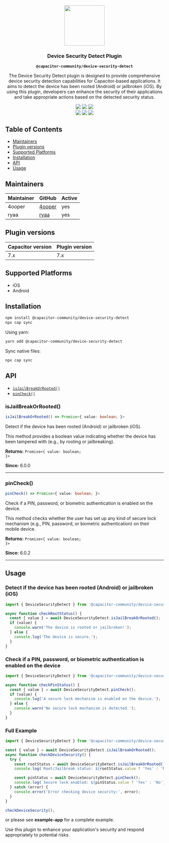 <p align="center"><br><img src="https://user-images.githubusercontent.com/236501/85893648-1c92e880-b7a8-11ea-926d-95355b8175c7.png" width="128" height="128" /></p>
<h3 align="center">Device Security Detect Plugin</h3>
<p align="center"><strong><code>@capacitor-community/device-security-detect</code></strong></p>
<p align="center">
  The Device Security Detect plugin is designed to provide comprehensive device security detection capabilities for Capacitor-based applications. It aims to detect the device has been rooted (Android) or jailbroken (iOS). By using this plugin, developers can enhance the security of their applications and take appropriate actions based on the detected security status.
</p>

<p align="center">
  <img src="https://img.shields.io/maintenance/yes/2024?style=flat-square" />
  <a href="https://github.com/capacitor-community/example/actions?query=workflow%3A%22CI%22"><img src="https://img.shields.io/github/workflow/status/capacitor-community/example/CI?style=flat-square" /></a>
  <a href="https://www.npmjs.com/package/@capacitor-community/example"><img src="https://img.shields.io/npm/l/@capacitor-community/example?style=flat-square" /></a>
<br>
  <a href="https://www.npmjs.com/package/@capacitor-community/example"><img src="https://img.shields.io/npm/dw/@capacitor-community/example?style=flat-square" /></a>
  <a href="https://www.npmjs.com/package/@capacitor-community/example"><img src="https://img.shields.io/npm/v/@capacitor-community/example?style=flat-square" /></a>
<!-- ALL-CONTRIBUTORS-BADGE:START - Do not remove or modify this section -->
<a href="#contributors-"><img src="https://img.shields.io/badge/all%20contributors-0-orange?style=flat-square" /></a>
<!-- ALL-CONTRIBUTORS-BADGE:END -->
</p>

## Table of Contents

- [Maintainers](#maintainers)
- [Plugin versions](#plugin-versions)
- [Supported Platforms](#supported-platforms)
- [Installation](#installation)
- [API](#api)
- [Usage](#usage)

## Maintainers

| Maintainer | GitHub                              | Active |
| ---------- | -------------------------------     | ------ |
| 4ooper     | [4ooper](https://github.com/4ooper) | yes    |
| ryaa       | [ryaa](https://github.com/ryaa)     | yes    |

## Plugin versions

| Capacitor version | Plugin version |
| ----------------- | -------------- |
| 7.x               | 7.x            |

## Supported Platforms

- iOS
- Android

## Installation

```bash
npm install @capacitor-community/device-security-detect
npx cap sync
```

Using yarn:

```bash
yarn add @capacitor-community/device-security-detect
```

Sync native files:

```bash
npx cap sync
```

## API

<docgen-index>

* [`isJailBreakOrRooted()`](#isjailbreakorrooted)
* [`pinCheck()`](#pincheck)

</docgen-index>

<docgen-api>
<!--Update the source file JSDoc comments and rerun docgen to update the docs below-->

### isJailBreakOrRooted()

```typescript
isJailBreakOrRooted() => Promise<{ value: boolean; }>
```

Detect if the device has been rooted (Android) or jailbroken (iOS).

This method provides a boolean value indicating whether the device
has been tampered with (e.g., by rooting or jailbreaking).

**Returns:** <code>Promise&lt;{ value: boolean; }&gt;</code>

**Since:** 6.0.0

--------------------


### pinCheck()

```typescript
pinCheck() => Promise<{ value: boolean; }>
```

Check if a PIN, password, or biometric authentication is enabled on the device.

This method checks whether the user has set up any kind of secure lock mechanism
(e.g., PIN, password, or biometric authentication) on their mobile device.

**Returns:** <code>Promise&lt;{ value: boolean; }&gt;</code>

**Since:** 6.0.2

--------------------

</docgen-api>

## Usage

### Detect if the device has been rooted (Android) or jailbroken (iOS)

```typescript
import { DeviceSecurityDetect } from '@capacitor-community/device-security-detect';

async function checkRootStatus() {
  const { value } = await DeviceSecurityDetect.isJailBreakOrRooted();
  if (value) {
    console.warn('The device is rooted or jailbroken!');
  } else {
    console.log('The device is secure.');
  }
}
```

### Check if a PIN, password, or biometric authentication is enabled on the device

```typescript
import { DeviceSecurityDetect } from '@capacitor-community/device-security-detect';

async function checkPinStatus() {
  const { value } = await DeviceSecurityDetect.pinCheck();
  if (value) {
    console.log('A secure lock mechanism is enabled on the device.');
  } else {
    console.warn('No secure lock mechanism is detected.');
  }
}
```

### Full Example

```typescript
import { DeviceSecurityDetect } from '@capacitor-community/device-security-detect';

const { value } = await DeviceSecurityDetect.isJailBreakOrRooted();
async function checkDeviceSecurity() {
  try {
    const rootStatus = await DeviceSecurityDetect.isJailBreakOrRooted();
    console.log(`Root/Jailbreak status: ${rootStatus.value ? 'Yes' : 'No'}`);

    const pinStatus = await DeviceSecurityDetect.pinCheck();
    console.log(`Secure lock enabled: ${pinStatus.value ? 'Yes' : 'No'}`);
  } catch (error) {
    console.error('Error checking device security:', error);
  }
}

checkDeviceSecurity();
```

or please see **example-app** for a complete example.

Use this plugin to enhance your application's security and respond appropriately to potential risks.
